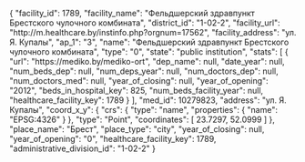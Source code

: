 {
    "facility_id": 1789,
    "facility_name": "Фельдшерский здравпункт Брестского чулочного комбината",
    "district_id": "1-02-2",
    "facility_url": "http:\/\/m.healthcare.by\/instinfo.php?orgnum=17562",
    "facility_address": "ул. Я. Купалы",
    "ap_1": "3",
    "name": "Фельдшерский здравпункт Брестского чулочного комбината",
    "type": "0",
    "state": "public institution",
    "stats": [
        {
            "url": "https:\/\/mediko.by\/mediko-ort",
            "dep_name": null,
            "date_year": null,
            "num_beds_dep": null,
            "num_deps_year": null,
            "num_doctors_dep": null,
            "num_doctors_med": null,
            "year_of_closing": null,
            "year_of_opening": "2012",
            "beds_in_hospital_key": 825,
            "num_beds_facility_year": null,
            "healthcare_facility_key": 1789
        }
    ],
    "med_id": 10279823,
    "address": "ул. Я. Купалы",
    "coord_x_y": {
        "crs": {
            "type": "name",
            "properties": {
                "name": "EPSG:4326"
            }
        },
        "type": "Point",
        "coordinates": [
            23.7297,
            52.0999
        ]
    },
    "place_name": "Брест",
    "place_type": "city",
    "year_of_closing": null,
    "year_of_opening": "0",
    "healthcare_facility_key": 1789,
    "administrative_division_id": "1-02-2"
}